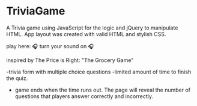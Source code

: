 # TriviaGame

A Trivia game using JavaScript for the logic and jQuery to manipulate HTML. App layout was created with valid HTML and stylish CSS.

play here: 
🎧 turn your sound on 🎧



inspired by The Price is Right: "The Grocery Game"

-trivia form with multiple choice questions 
-limited amount of time to finish the quiz.
- game ends when the time runs out. The page will reveal the number of questions that players answer correctly and incorrectly.

